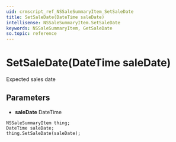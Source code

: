 ```yaml
---
uid: crmscript_ref_NSSaleSummaryItem_SetSaleDate
title: SetSaleDate(DateTime saleDate)
intellisense: NSSaleSummaryItem.SetSaleDate
keywords: NSSaleSummaryItem, GetSaleDate
so.topic: reference
---
```


# SetSaleDate(DateTime saleDate)

Expected sales date

## Parameters

* **saleDate** DateTime

```crmscript
NSSaleSummaryItem thing;
DateTime saleDate;
thing.SetSaleDate(saleDate);
```


